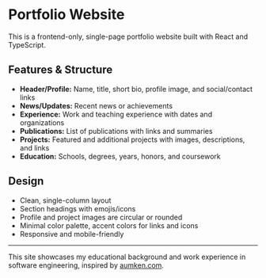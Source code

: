

# Portfolio Website

This is a frontend-only, single-page portfolio website built with React and TypeScript.

## Features & Structure

- **Header/Profile:** Name, title, short bio, profile image, and social/contact links
- **News/Updates:** Recent news or achievements
- **Experience:** Work and teaching experience with dates and organizations
- **Publications:** List of publications with links and summaries
- **Projects:** Featured and additional projects with images, descriptions, and links
- **Education:** Schools, degrees, years, honors, and coursework

## Design

- Clean, single-column layout
- Section headings with emojis/icons
- Profile and project images are circular or rounded
- Minimal color palette, accent colors for links and icons
- Responsive and mobile-friendly

---

This site showcases my educational background and work experience in software engineering, inspired by [aumken.com](https://aumken.com/).
